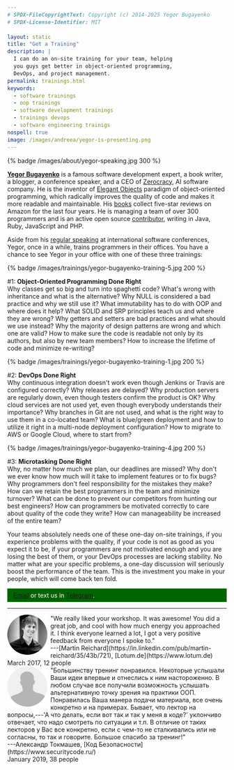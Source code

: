```yaml
---
# SPDX-FileCopyrightText: Copyright (c) 2014-2025 Yegor Bugayenko
# SPDX-License-Identifier: MIT

layout: static
title: "Get a Training"
description: |
  I can do an on-site training for your team, helping
  you guys get better in object-oriented programming,
  DevOps, and project management.
permalink: trainings.html
keywords:
  - software trainings
  - oop trainings
  - software development trainings
  - trainings devops
  - software engineering trainigs
nospell: true
image: /images/andreea/yegor-is-presenting.png
---
```


{% badge /images/about/yegor-speaking.jpg 300 %}

[**Yegor Bugayenko**](/) is a famous software development expert, a book writer,
a blogger, a conference speaker, and a CEO of [Zerocracy](https://www.zerocracy.com), AI software company.
He is the inventor of [Elegant Objects](https://www.elegantobjects.org) paradigm of object-oriented
programming, which radically improves the quality of code and makes
it more readable and maintainable. His [books](/books.html) collect five-star reviews
on Amazon for the last four years. He is managing a team of over
300 programmers and is an active open source [contributor](https://github.com/yegor256), writing
in Java, Ruby, JavaScript and PHP.

Aside from his [regular speaking](/talks.html) at international software conferences,
Yegor, once in a while, trains programmers in their offices. You have a chance
to see Yegor in your office with one of these three trainings:

{% badge /images/trainings/yegor-bugayenko-training-5.jpg 200 %}

&#35;1: **Object-Oriented Programming Done Right**<br/>
Why classes get so big and turn into spaghetti code? What's wrong with
inheritance and what is the alternative? Why NULL is considered a bad practice
and why we still use it? What immutability has to do with OOP and where
does it help? What SOLID and SRP principles teach us and where they are wrong?
Why getters and setters are bad practices and what should we use instead?
Why the majority of design patterns are wrong and which one are valid?
How to make sure the code is readable not only by its authors, but also
by new team members? How to increase the lifetime of code and minimize
re-writing?

{% badge /images/trainings/yegor-bugayenko-training-1.jpg 200 %}

&#35;2: **DevOps Done Right**<br/>
Why continuous integration doesn't work even though Jenkins or Travis are configured
correctly? Why releases are delayed? Why production servers are regularly
down, even though testers confirm the product is OK? Why cloud services
are not used yet, even though everybody understands their importance?
Why branches in Git are not used, and what is the right way to use them
in a co-located team? What is blue/green deployment and how to utilize
it right in a multi-node deployment configuration? How to migrate to AWS
or Google Cloud, where to start from?

{% badge /images/trainings/yegor-bugayenko-training-4.jpg 200 %}

&#35;3: **Microtasking Done Right**<br/>
Why, no matter how much we plan, our deadlines are missed? Why don't we
ever know how much will it take to implement features or to fix bugs?
Why programmers don't feel responsibility for the mistakes they make?
How can we retain the best programmers in the team and minimize turnover?
What can be done to prevent our competitors from hunting our best
engineers? How can programmers be motivated correctly to care about
quality of the code they write? How can manageability be increased
of the entire team?

Your teams absolutely needs one of these one-day on-site trainings, if you experience
problems with the quality, if your code is not as good as you expect it to be,
if your programmers are not motivated enough and you are losing the best of them,
or your DevOps processes are lacking stability. No matter what are your specific problems,
a one-day discussion will seriously boost the performance of the team. This
is the investment you make in your people, which will come back ten fold.

<div style="background-color:darkgreen;padding:.5em 1em;color:white;">
  <a href="mailto:training@yegor256.com">Email</a>
  or text us in
  <a href="https://t.me/yegor256">Telegram</a>.
</div>

<hr/>

<div style="clean:both;"/>
<img src="/images/trainings/martin-reichard.png" style="width:92px;height:92px;float:left;margin-right:.5em;margin-bottom:.5em;"/>
"We really liked your workshop. It was awesome! You did
a great job, and cool with how much energy you approached it.
I think everyone learned a lot, I got a very positive
feedback from everyone I spoke to."<br/>
---[Martin Reichard](https://in.linkedin.com/pub/martin-reichard/35/43b/721), [Lotum.de](https://www.lotum.de)<br/>
March 2017, 12 people

<div style="clean:both;"/>
<img src="/images/trainings/alexander-tokmashev.png" style="width:92px;height:92px;float:left;margin-right:.5em;margin-bottom:.5em;"/>
"Большинству тренинг понравился. Некоторые услышали Ваши идеи впервые и отнеслись к ним настороженно.
В любом случае все получили возможность услышать альтернативную точку зрения на практики ООП.
Понравилась Ваша манера подачи материала, все очень конкретно и на примерах.
Бывает, что лектор на вопросы,---'А что делать, если вот так и так у меня в коде?'
уклончиво отвечает, что надо смотреть по ситуации и т.п. В отличие от таких лекторов
у Вас все конкретно, если с чем-то не сталкивались или не согласны, то так и говорите.
Большое спасибо за тренинг!"<br/>
---Александр Токмашев, [Код Безопасности](https://www.securitycode.ru/)<br/>
January 2019, 38 people

<!-- AdSense start -->
<script async src="https://pagead2.googlesyndication.com/pagead/js/adsbygoogle.js"></script>
<ins class="adsbygoogle"
  style="display:block; text-align:center;"
  data-ad-layout="in-article"
  data-ad-format="fluid"
  data-ad-client="ca-pub-5221987912049855"
  data-ad-slot="3728135095"></ins>
<script>
(adsbygoogle = window.adsbygoogle || []).push({});
</script>
<!-- AdSense end -->
